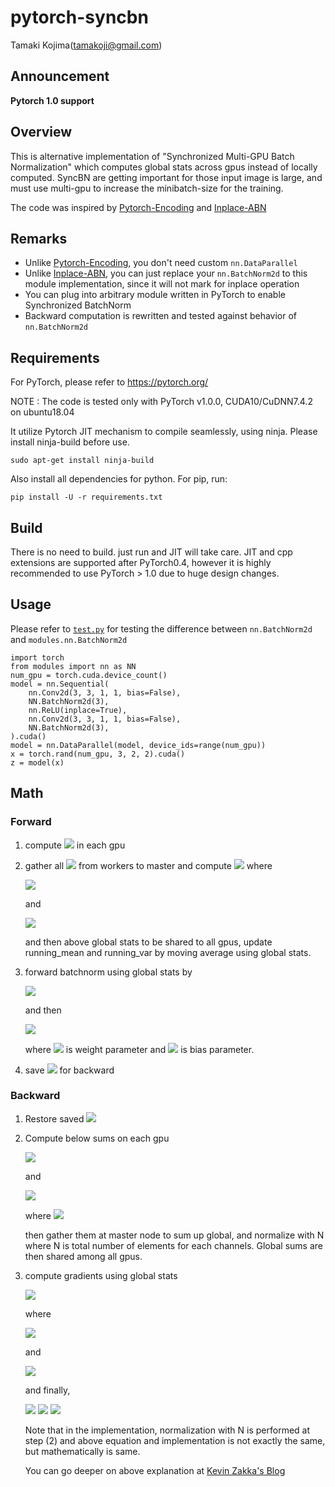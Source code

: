 # pytorch-syncbn

Tamaki Kojima(tamakoji@gmail.com)

## Announcement

**Pytorch 1.0 support**

## Overview
This is alternative implementation of "Synchronized Multi-GPU Batch Normalization" which computes global stats across gpus instead of locally computed. SyncBN are getting important for those input image is large, and must use multi-gpu to increase the minibatch-size for the training.

The code was inspired by [Pytorch-Encoding](https://github.com/zhanghang1989/PyTorch-Encoding) and [Inplace-ABN](https://github.com/mapillary/inplace_abn)

## Remarks
- Unlike [Pytorch-Encoding](https://github.com/zhanghang1989/PyTorch-Encoding), you don't need custom `nn.DataParallel`
- Unlike [Inplace-ABN](https://github.com/mapillary/inplace_abn), you can just replace your `nn.BatchNorm2d` to this module implementation, since it will not mark for inplace operation
- You can plug into arbitrary module written in PyTorch to enable Synchronized BatchNorm
- Backward computation is rewritten and tested against behavior of `nn.BatchNorm2d`

## Requirements
For PyTorch, please refer to https://pytorch.org/

NOTE : The code is tested only with PyTorch v1.0.0, CUDA10/CuDNN7.4.2 on ubuntu18.04

It utilize Pytorch JIT mechanism to compile seamlessly, using ninja. Please install ninja-build before use.

```
sudo apt-get install ninja-build
```

Also install all dependencies for python. For pip, run:


```
pip install -U -r requirements.txt
```

## Build

There is no need to build. just run and JIT will take care.
JIT and cpp extensions are supported after PyTorch0.4, however it is highly recommended to use PyTorch > 1.0 due to huge design changes.

## Usage

Please refer to [`test.py`](./test.py) for testing the difference between `nn.BatchNorm2d` and `modules.nn.BatchNorm2d`

```
import torch
from modules import nn as NN
num_gpu = torch.cuda.device_count()
model = nn.Sequential(
    nn.Conv2d(3, 3, 1, 1, bias=False),
    NN.BatchNorm2d(3),
    nn.ReLU(inplace=True),
    nn.Conv2d(3, 3, 1, 1, bias=False),
    NN.BatchNorm2d(3),
).cuda()
model = nn.DataParallel(model, device_ids=range(num_gpu))
x = torch.rand(num_gpu, 3, 2, 2).cuda()
z = model(x)
```

## Math

### Forward
1. compute <img src="https://latex.codecogs.com/gif.latex?\sum{x_i},\sum{x_i^2}"/> in each gpu
2. gather all <img src="https://latex.codecogs.com/gif.latex?\sum{x_i},\sum{x_i^2}"/> from workers to master and compute <img src="https://latex.codecogs.com/gif.latex?\mu,\sigma"/> where

    <img src="https://latex.codecogs.com/gif.latex?\mu=\frac{\sum{x_i}}{N}"/>

    and

    <img src="https://latex.codecogs.com/gif.latex?\sigma^2=\frac{\sum{x_i^2}-\mu\sum{x_i}}{N}"/></a>

    and then above global stats to be shared to all gpus, update running_mean and running_var by moving average using global stats.

3. forward batchnorm using global stats by

    <img src="https://latex.codecogs.com/gif.latex?\hat{x_i}=\frac{x_i-\mu}{\sqrt{\sigma^2&plus;\epsilon}}"/>

    and then

    <img src="https://latex.codecogs.com/gif.latex?y_i=\gamma\cdot\hat{x_i}&plus;\beta"/>

    where <img src="https://latex.codecogs.com/gif.latex?\gamma"/> is weight parameter and <img src="https://latex.codecogs.com/gif.latex?\beta"/> is bias parameter.

4. save <img src="https://latex.codecogs.com/gif.latex?x,&space;\gamma\&space;\beta,&space;\mu,&space;\sigma^2"/> for backward

### Backward

1. Restore saved <img src="https://latex.codecogs.com/gif.latex?x,&space;\gamma\&space;\beta,&space;\mu,&space;\sigma^2"/>

2. Compute below sums on each gpu

    <img src="https://latex.codecogs.com/gif.latex?\sum_{i=1}^{N_j}(\frac{dJ}{dy_i})"/>

    and

    <img src="https://latex.codecogs.com/gif.latex?\sum_{i=1}^{N_j}(\frac{dJ}{dy_i}\cdot\hat{x_i})"/>

    where <img src="https://latex.codecogs.com/gif.latex?j\in[0,1,....,num\_gpu]"/>

    then gather them at master node to sum up global, and normalize with N where N is total number of elements for each channels. Global sums are then shared among all gpus.

3. compute gradients using global stats

    <img src="https://latex.codecogs.com/gif.latex?\frac{dJ}{dx_i},&space;\frac{dJ}{d\gamma},&space;\frac{dJ}{d\beta}&space;"/>

    where

    <img src="https://latex.codecogs.com/gif.latex?\frac{dJ}{d\gamma}=\sum_{i=1}^{N}(\frac{dJ}{dy_i}\cdot\hat{x_i})"/>

    and

    <img src="https://latex.codecogs.com/gif.latex?\frac{dJ}{d\beta}=\sum_{i=1}^{N}(\frac{dJ}{dy_i})"/>

    and finally,

    <img src="https://latex.codecogs.com/gif.latex?\frac{dJ}{dx_i}=\frac{dJ}{d\hat{x_i}}\frac{d\hat{x_i}}{dx_i}+\frac{dJ}{d\mu_i}\frac{d\mu_i}{dx_i}+\frac{dJ}{d\sigma^2_i}\frac{d\sigma^2_i}{dx_i}"/>

    <img src="https://latex.codecogs.com/gif.latex?=\frac{1}{N\sqrt{(\sigma^2+\epsilon)}}(N\frac{dJ}{d\hat{x_i}}-\sum_{j=1}^{N}(\frac{dJ}{d\hat{x_j}})-\hat{x_i}\sum_{j=1}^{N}(\frac{dJ}{d\hat{x_j}}\hat{x_j}))"/>

    <img src="https://latex.codecogs.com/gif.latex?=\frac{\gamma}{N\sqrt{(\sigma^2+\epsilon)}}(N\frac{dJ}{dy_i}-\sum_{j=1}^{N}(\frac{dJ}{dy_j})-\hat{x_i}\sum_{j=1}^{N}(\frac{dJ}{dy_j}\hat{x_j}))"/>

   Note that in the implementation, normalization with N is performed at step (2) and above equation and implementation is not exactly the same, but mathematically is same.

   You can go deeper on above explanation at [Kevin Zakka's Blog](https://kevinzakka.github.io/2016/09/14/batch_normalization/)

